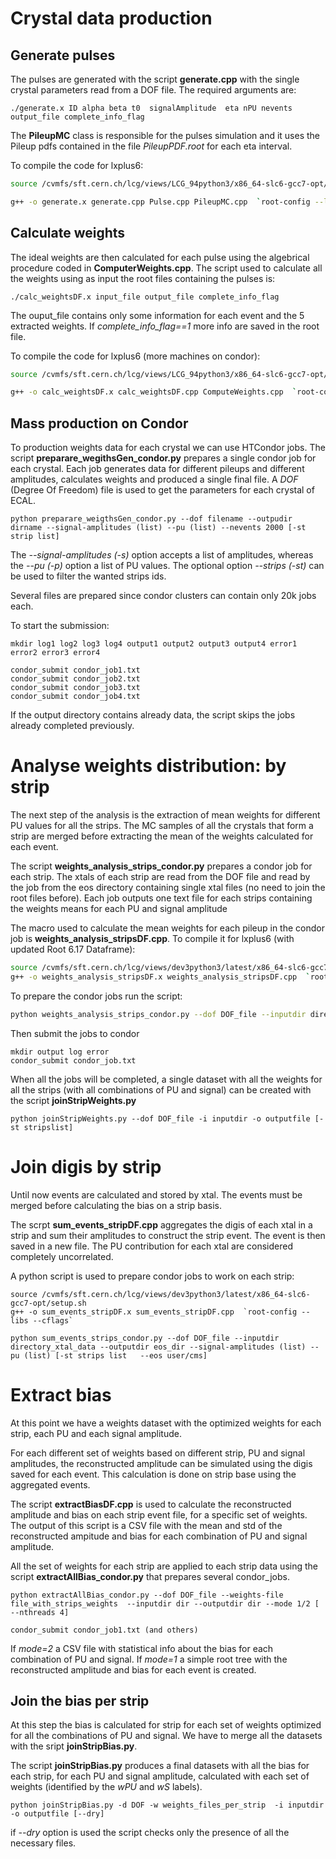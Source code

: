 # Crystal data production

## Generate pulses

The pulses are generated with the script **generate.cpp** with the single crystal parameters read from a DOF file. 
The required arguments are:
```
./generate.x ID alpha beta t0  signalAmplitude  eta nPU nevents  output_file complete_info_flag
```

The **PileupMC** class is responsible for the pulses simulation and it uses the Pileup pdfs contained in the file *PileupPDF.root* for each eta interval. 

To compile the code for lxplus6:
```bash
source /cvmfs/sft.cern.ch/lcg/views/LCG_94python3/x86_64-slc6-gcc7-opt/setup.sh

g++ -o generate.x generate.cpp Pulse.cpp PileupMC.cpp  `root-config --libs --cflags`
```

## Calculate weights
The ideal weights are then calculated for each pulse using the algebrical procedure coded in **ComputerWeights.cpp**. 
The script used to calculate all the weights using as input the root files containing the pulses is: 

```
./calc_weightsDF.x input_file output_file complete_info_flag
```
The ouput_file contains only some information for each event and the 5 extracted weights. 
If *complete_info_flag==1* more info are saved in the root file.

To compile the code for lxplus6 (more machines on condor):
```bash
source /cvmfs/sft.cern.ch/lcg/views/LCG_94python3/x86_64-slc6-gcc7-opt/setup.sh

g++ -o calc_weightsDF.x calc_weightsDF.cpp ComputeWeights.cpp  `root-config --libs --cflags` `clhep-config --include` `clhep-config --libs` 
```

## Mass production on Condor
To production weights data for each crystal we can use HTCondor jobs. The script **preparare_wegithsGen_condor.py** 
prepares a single condor job for each crystal. Each job generates data for different pileups and different amplitudes,  calculates weights and produced a single final file.  A *DOF* (Degree Of Freedom) file is used to get the parameters for each crystal of ECAL. 

```
python preparare_weigthsGen_condor.py --dof filename --outpudir dirname --signal-amplitudes (list) --pu (list) --nevents 2000 [-st strip list]
```
The *--signal-amplitudes (-s)* option accepts a list of amplitudes, whereas the *--pu (-p)* option a list of PU values. The optional option *--strips (-st)* can be used to filter the wanted strips ids. 

Several files are prepared since condor clusters can contain only 20k jobs each. 

To start the submission:
```
mkdir log1 log2 log3 log4 output1 output2 output3 output4 error1 error2 error3 error4

condor_submit condor_job1.txt
condor_submit condor_job2.txt
condor_submit condor_job3.txt
condor_submit condor_job4.txt
```

If the output directory contains already data, the script skips the jobs already completed previously. 

# Analyse weights distribution: by strip

The next step of the analysis is the extraction of mean weights for different PU values for all the strips. The MC samples of all the crystals that form a strip are merged before extracting the mean of the weights calculated for each event. 

The script **weights_analysis_strips_condor.py** prepares a condor job for each strip. The xtals of each strip are read from the DOF file and read by the job from the eos directory containing single xtal files (no need to join the root files before).
Each job outputs one text file for each strips containing the weights means for each PU and signal amplitude 

The macro used to calculate the mean weights for each pileup in the condor job is **weights_analysis_stripsDF.cpp**. To compile it for lxplus6 (with updated Root 6.17 Dataframe):

```bash
source /cvmfs/sft.cern.ch/lcg/views/dev3python3/latest/x86_64-slc6-gcc7-opt/setup.sh
g++ -o weights_analysis_stripsDF.x weights_analysis_stripsDF.cpp  `root-config --libs --cflags` `clhep-config --include` `clhep-config --libs` 
```

To prepare the condor jobs run the script:
```bash
python weights_analysis_strips_condor.py --dof DOF_file --inputdir directory_xtal_data --outputdir eos_dir --signal-amplitudes (list) --pu (list) [-st strips list  -nt nthreads --eos user/cms] 
```
Then submit the jobs to condor
```
mkdir output log error
condor_submit condor_job.txt
```

When all the jobs will be completed, a single dataset with all the weights for all the strips (with all combinations of PU and signal) can be created with the script **joinStripWeights.py**

```
python joinStripWeights.py --dof DOF_file -i inputdir -o outputfile [-st stripslist]
```

# Join digis by strip
Until now events are calculated and stored by xtal. The events must be merged before calculating the bias on a strip basis. 

The scrpt **sum_events_stripDF.cpp** aggregates the digis of each xtal in a strip and sum their amplitudes to construct the strip event. The event is then saved in a new file. The PU contribution for each xtal are considered completely uncorrelated. 

A python script is used to prepare condor jobs to work on each strip: 
```
source /cvmfs/sft.cern.ch/lcg/views/dev3python3/latest/x86_64-slc6-gcc7-opt/setup.sh
g++ -o sum_events_stripDF.x sum_events_stripDF.cpp  `root-config --libs --cflags`

python sum_events_strips_condor.py --dof DOF_file --inputdir directory_xtal_data --outputdir eos_dir --signal-amplitudes (list) --pu (list) [-st strips list   --eos user/cms]
```


# Extract bias 
At this point we have a weights dataset with the optimized weights for each strip, each PU and each signal amplitude. 

For each different set of weights based on different strip, PU and signal amplitudes, the reconstructed amplitude can be simulated using the digis saved for each event. This calculation is done on strip base using the aggregated events. 

The script **extractBiasDF.cpp** is used to calculate the reconstructed amplitude and bias on each strip event file, for a specific set of weights.  The output of this script is a CSV file with the mean and std of the reconstructed ampitude and bias for each combination of PU and signal amplitude. 

All the set of weights for each strip are applied to each strip data using the script **extractAllBias_condor.py** that prepares several condor_jobs.

```
python extractAllBias_condor.py --dof DOF_file --weights-file file_with_strips_weights  --inputdir dir --outputdir dir --mode 1/2 [ --nthreads 4]

condor_submit condor_job1.txt (and others)
```
If *mode=2* a CSV file with statistical info about the bias for each combination of PU and signal. If *mode=1* a simple root tree with the reconstructed amplitude and bias for each event is created. 

## Join the bias per strip
At this step the bias is calculated for strip for each set of weights optimized for all the combinations of PU and signal. We have to merge all the datasets with the sript  **joinStripBias.py**. 

The script **joinStripBias.py**  produces a final datasets with all the bias for each strip, for each PU and signal amplitude, calculated with each set of weights (identified by the *wPU* and *wS* labels). 

```
python joinStripBias.py -d DOF -w weights_files_per_strip  -i inputdir -o outputfile [--dry]
```
if *--dry* option is used the script checks only the presence of all the necessary files.




